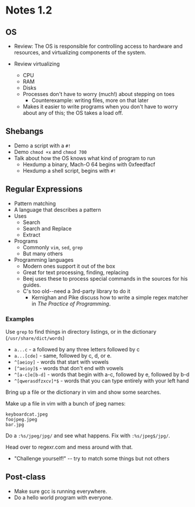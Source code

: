 # Notes 1.2

## OS

* Review: The OS is responsible for controlling access to hardware and resources, and virtualizing components of the system.

* Review virtualizing
  * CPU
  * RAM
  * Disks
  * Processes don't have to worry (much!) about stepping on toes
    * Counterexample: writing files, more on that later 
  * Makes it easier to write programs when you don't have to worry about any of this; the OS takes a load off.

## Shebangs

* Demo a script with a `#!`
* Demo `chmod +x` and `chmod 700`
* Talk about how the OS knows what kind of program to run
  * Hexdump a binary, Mach-O 64 begins with 0xfeedfacf
  * Hexdump a shell script, begins with `#!`
  
## Regular Expressions

* Pattern matching
* A language that describes a pattern
* Uses
  * Search
  * Search and Replace
  * Extract
* Programs
  * Commonly `vim`, `sed`, `grep`
  * But many others
* Programming languages
  * Modern ones support it out of the box
  * Great for text processing, finding, replacing
  * Beej uses these to process special commands in the sources for his guides.
  * C's too old--need a 3rd-party library to do it
    * Kernighan and Pike discuss how to write a simple regex matcher in _The Practice of Programming_.

### Examples

Use `grep` to find things in directory listings, or in the dictionary (`/usr/share/dict/words`)

* `a...c` - a followed by any three letters followed by c
* `a...[cde]` - same, followed by c, d, or e.
* `^[aeioy]` - words that start with vowels
* `[^aeioy]$` - words that don't end with vowels
* `^[a-c]e[b-d]` - words that begin with a-c, followed by e, followed by b-d
* `^[qwerasdfzxcv]*$` - words that you can type entirely with your left hand

Bring up a file or the dictionary in vim and show some searches.

Make up a file in vim with a bunch of jpeg names:

```
keyboardcat.jpeg
foojpeg.jpeg
bar.jpg
```

Do a `:%s/jpeg/jpg/` and see what happens. Fix with `:%s/jpeg$/jpg/`.

Head over to regexr.com and mess around with that.

* "Challenge yourself!" -- try to match some things but not others

## Post-class

* Make sure gcc is running everywhere.
* Do a hello world program with everyone.
